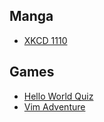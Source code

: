 

## Manga
- [XKCD 1110](https://xkcd.com/1110/)

## Games
- [Hello World Quiz](helloworldquiz.com/#/game)
- [Vim Adventure](http://vim-adventures.com)
